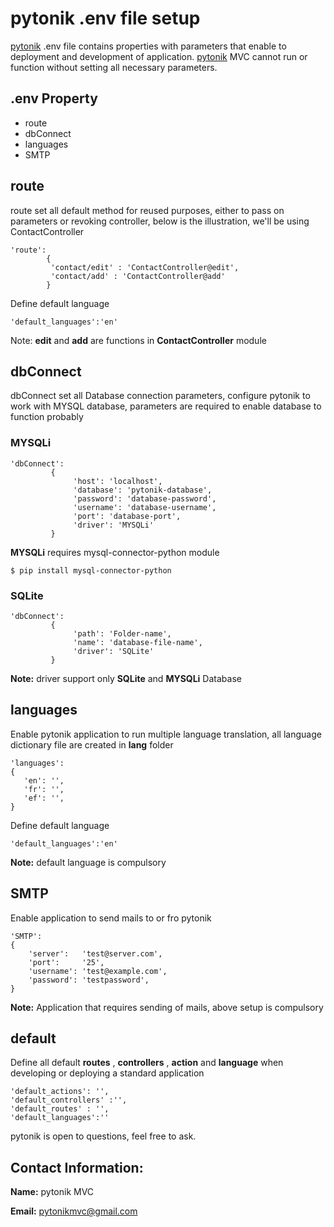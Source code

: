 # pytonik .env file setup

[pytonik](https://pypi.python.org/pypi/pytonik) .env file contains properties with parameters that enable to deployment and development of application.
[pytonik](https://pypi.python.org/pypi/pytonik) MVC cannot run or function without setting all necessary parameters.

## .env Property
  - route
  - dbConnect
  - languages
  - SMTP

## route
route set all default method for reused purposes, either to pass on parameters or revoking controller, below is the illustration, we'll be using ContactController 
```
'route':
        {
         'contact/edit' : 'ContactController@edit',
         'contact/add' : 'ContactController@add'
        }
```

Define default language

```
'default_languages':'en'
```

Note: **edit** and **add** are functions in **ContactController** module

## dbConnect
dbConnect set all Database connection parameters, configure pytonik to work with MYSQL database, parameters are required to enable database to function probably  

### MYSQLi
```
'dbConnect':
         {
              'host': 'localhost',
              'database': 'pytonik-database',
              'password': 'database-password',
              'username': 'database-username',
              'port': 'database-port',
              'driver': 'MYSQLi'
         }
``` 

**MYSQLi**  requires mysql-connector-python module

```
$ pip install mysql-connector-python

``` 


### SQLite

```
'dbConnect':
         {
              'path': 'Folder-name',
              'name': 'database-file-name',
              'driver': 'SQLite'
         }
``` 

**Note:** driver support only **SQLite** and  **MYSQLi**  Database


## languages
Enable pytonik application to run multiple language translation, all language dictionary file are created in **lang** folder 
```
'languages':
{
   'en': '',
   'fr': '',
   'ef': '',
}
```

Define default language

```
'default_languages':'en'
```
**Note:** default language is compulsory

## SMTP
Enable  application to send mails to or fro pytonik
```
'SMTP':
{
    'server':   'test@server.com',
    'port':     '25',
    'username': 'test@example.com',
    'password': 'testpassword',
}
```
**Note:** Application that requires sending of mails, above setup is compulsory


## default
Define all default **routes** , **controllers** , **action** and **language** when developing or deploying a standard  application

```
'default_actions': '',
'default_controllers' :'',
'default_routes' : '',
'default_languages':''
```


pytonik is open to questions, feel free to ask.

## Contact Information: 

**Name:**  pytonik MVC

**Email:** pytonikmvc@gmail.com

